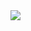 
<img src="[170318_Brandmarks-05-cropped.jpg](https://raw.githubusercontent.com/dremel-digilab/.github/master/profile/170318_Brandmarks-05-cropped.jpg)https://raw.githubusercontent.com/dremel-digilab/.github/master/profile/170318_Brandmarks-05-cropped.jpg" />
